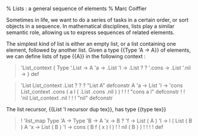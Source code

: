 % Lists : a general sequence of elements
% Marc Coiffier

Sometimes in life, we want to do a series of tasks in a certain order,
or sort objects in a sequence. In mathematical disciplines, lists play
a similar semantic role, allowing us to express sequences of related
elements.

The simplest kind of list is either an empty list, or a list
containing one element, followed by another list. Given a type {{Type
'A -> A}} of elements, we can define lists of type {{A}} in
the following context :

> 'List_context {
>   Type '.List ->
>   A 'a -> .List 'l -> .List ? ? '.cons ->
>   .List '.nil -> } def

> 'List List_context .List ? ? ? "List A" defconstr
> A 'a -> List 'l -> 'cons List_context .cons ( a l ( .List .cons .nil ) ) ! ! ! "cons a l" defconstr ! !
> 'nil List_context .nil ! ! ! "nil" defconstr

The list recursor, {{List 'l recursor dup tex}}, has type {{type tex}}

> !
> 'list_map Type 'A -> Type 'B -> A 'x -> B ? 'f -> List ( A ) 'l ->
>    l (
>      List ( B ) 
>      A 'x -> List ( B ) 'l -> cons ( B f ( x ) l ) ! !
>      nil ( B )
>    ) ! ! ! ! def

